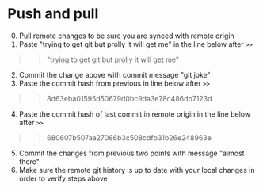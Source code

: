 # Push and pull

0. Pull remote changes to be sure you are synced with remote origin
1. Paste "trying to get git but prolly it will get me" in the line below after `>>`
>>"trying to get git but prolly it will get me"
2. Commit the change above with commit message "git joke"
3. Paste the commit hash from previous in line below after `>>`
>>8d63eba01595d50679d0bc9da3e78c486db7123d
4. Paste the commit hash of last commit in remote origin in the line below after `>>`
>>680607b507aa27086b3c508cdfb31b26e248963e
5. Commit the changes from previous two points with message "almost there"
6. Make sure the remote git history is up to date with your local changes in order to verify steps above
